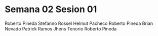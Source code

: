 # Semana 02 Sesion 01

Roberto Pineda
Stefanno Rossel
Helmut Pacheco
Roberto Pineda
Brian Nevado
Patrick Ramos
Jhens Tenorio
Roberto Pineda
